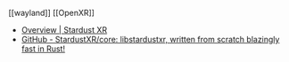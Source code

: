 [[wayland]] [[OpenXR]]

- [Overview | Stardust XR](https://stardustxr.org/docs/getting-started/overview)
- [GitHub - StardustXR/core: libstardustxr, written from scratch blazingly fast in Rust!](https://github.com/StardustXR/core)
